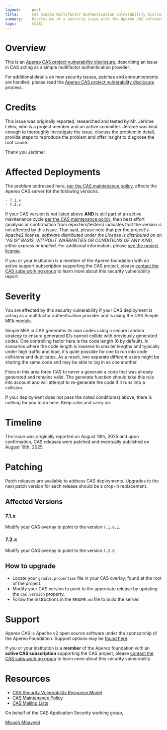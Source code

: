 ```yaml
---
layout:     post
title:      CAS Simple Multifactor Authentication Vulnerability Disclosure
summary:    Disclosure of a security issue with the Apereo CAS software acting itself as an MFA provider.
tags:       [CAS]
---
```


# Overview

This is an [Apereo CAS project vulnerability disclosure](https://apereo.github.io/cas/developer/Sec-Vuln-Response.html),
describing an issue in CAS acting as a simple multifactor authentication provider.

For additional details on how security issues, patches and announcements are handled, please read the [Apereo CAS project vulnerability disclosure](https://apereo.github.io/cas/developer/Sec-Vuln-Response.html) process.

# Credits

This issue was originally reported, researched and tested by Mr. Jérôme Leleu, who is a project member and an active committer. Jérôme was kind enough to thoroughly investigate the issue, discuss the problem in detail, provide steps to reproduce the problem and offer insight to diagnose the root cause. 

Thank you Jérôme!

# Affected Deployments

The problem addressed here, [per the CAS maintenance policy](https://apereo.github.io/cas/developer/Maintenance-Policy.html), affects the Apereo CAS server for the following versions:

```
- 7.1.x
- 7.2.x
```

If your CAS version is not listed above **AND** is still part of an active maintenance cycle [per the CAS maintenance policy](https://apereo.github.io/cas/developer/Maintenance-Policy.html), then best effort (analysis or confirmation from reporters/testers) indicates that the version is not affected by this issue. That said, please note that per the project's Apache2 license, *software distributed under the License is distributed on an "AS IS" BASIS, WITHOUT WARRANTIES OR CONDITIONS OF ANY KIND, either express or implied*. For additional information, please [see the project license](https://github.com/apereo/cas/blob/master/LICENSE).

If you or your institution is a member of the Apereo foundation with an active support subscription supporting the CAS project, please [contact the CAS subs working group](https://apereo.github.io/cas/Mailing-Lists.html) to learn more about this security vulnerability report.

# Severity

You are effected by this security vulnerability if your CAS deployment is acting as a multifactor authentication provider and is using the CAS Simple MFA module. 

Simple MFA in CAS generates its own codes using a secure random strategy to ensure generated IDs cannot collide with previously generated codes. One controlling factor here is the code length (6 by default). In scenarios where the code length is lowered to smaller lengths and typically under high traffic and load, it's quite possible for one to run into code collisions and duplicates. As a result, two separate different users might be sharing the same code and may be able to log in as one another.

Fixes in this area force CAS to never a generate a code that was already generated and remains valid. The generate function should take this rule into account and will attempt to re-generate the code if it runs into a collision.

If your deployment does not pass the noted condition(s) above, there is nothing for you to do here. Keep calm and carry on.

# Timeline

The issue was originally reported on August 18th, 2025 and upon confirmation, CAS releases were patched and eventually published on August 19th, 2025.

# Patching

Patch releases are available to address CAS deployments. Upgrades to the next patch version for each release should be a drop-in replacement.

## Affected Versions

### 7.1.x

Modify your CAS overlay to point to the version `7.1.6.1`.

### 7.2.x

Modify your CAS overlay to point to the version `7.2.6`.

## How to upgrade

- Locate your `gradle.properties` file in your CAS overlay, found at the root of the project.
- Modify your CAS version to point to the approriate release by updating the `cas.version` property.
- Follow the instructions in the `README.md` file to build the server.

# Support

Apereo CAS is Apache v2 open source software under the sponsorship of the Apereo Foundation. Support options may be [found here](https://apereo.github.io/cas/Support.html).

If you or your institution is a **member** of the Apereo foundation with an **active CAS subscription** supporting the CAS project, please [contact the CAS subs working group](https://apereo.github.io/cas/Mailing-Lists.html) to learn more about this security vulnerability.

# Resources

* [CAS Security Vulnerability Response Model](https://apereo.github.io/cas/developer/Sec-Vuln-Response.html)
* [CAS Maintenance Policy](https://apereo.github.io/cas/developer/Maintenance-Policy.html)
* [CAS Mailing Lists](https://apereo.github.io/cas/Mailing-Lists.html)

On behalf of the CAS Application Security working group,

[Misagh Moayyed](https://fawnoos.com)
